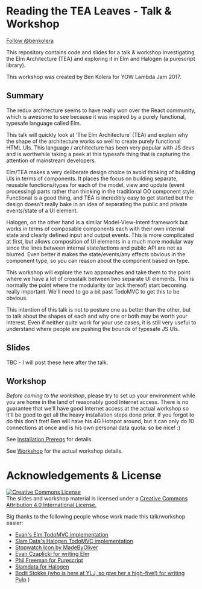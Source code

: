 # Reading the TEA Leaves - Talk & Workshop

<a href="https://twitter.com/benkolera" class="twitter-follow-button" data-show-count="false">Follow @benkolera</a><script async src="//platform.twitter.com/widgets.js" charset="utf-8"></script>

This repository contains code and slides for a talk & workshop 
investigating the Elm Architecture (TEA) and exploring it in
Elm and Halogen (a purescript library).

This workshop was created by Ben Kolera for YOW Lambda Jam 2017.

## Summary

The redux architecture seems to have really won over the React community, which
is awesome to see because it was inspired by a purely functional, typesafe
language called Elm.

This talk will quickly look at ‘The Elm Architecture’ (TEA) and explain why the
shape of the architecture works so well to create purely functional HTML UIs.
This language / architecture has been very popular with JS devs and is
worthwhile taking a peek at this typesafe thing that is capturing the attention
of mainstream developers. 

Elm/TEA makes a very deliberate design choice to avoid thinking of building UIs
in terms of components. It places the focus on building separate, reusable
functions/types for each of the model, view and update (event processing) parts
rather than thinking in the traditional OO component style. Functional is a 
good thing, and TEA is incredibly easy to get started but the design doesn't
really bake in an idea of separating the public and private events/state of
a UI element. 

Halogen, on the other hand is a similar Model-View-Intent framework
but works in terms of composable components each with their own internal state
and clearly defined input and output events. This is more complicated at first,
but allows composition of UI elements in a much more modular way since the 
lines between internal state/actions and public API are not as blurred. Even better
it makes the state/events/any effects obvious in the component type, so you can
reason about the component based on type.

This workshop will explore the two approaches and take them to the point where
we have a lot of crosstalk between two separate UI elements. This is normally
the point where the modularity (or lack thereof) start becoming really
important. We'll need to go a bit past TodoMVC to get this to be obvious.

This intention of this talk is not to posture one as better than the other, but
to talk about the shapes of each and why one or both may be worth your interest.
Even if neither quite work for your use cases, it is still very useful to
understand where people are pushing the bounds of typesafe JS UIs.

## Slides

TBC - I will post these here after the talk.

## Workshop 

_*Before coming to the workshop*_, please try to set up your environment while 
you are home in the land of reasonably good Internet access. There is no guarantee
that we'll have good Internet access at the actual workshop so it'll be good to
get all the heavy installation steps done prior. If you forgot to do this don't 
fret! Ben will have his 4G Hotspot around, but it can only do 10 connections at 
once and is his own personal data quota: so be nice! :)

See [Installation Prereqs](./workshop/installation.md) for details.

See [Workshop](./workshop/readme.md) for the actual workshop details.

# Acknowledgements & License

<a rel="license" href="http://creativecommons.org/licenses/by/4.0/"><img alt="Creative Commons License" style="border-width:0" src="https://i.creativecommons.org/l/by/4.0/88x31.png" /></a><br />
The slides and workshop material is licensed under a <a rel="license" href="http://creativecommons.org/licenses/by/4.0/">Creative Commons Attribution 4.0 International License. 
</a>

Big thanks to the following people whose work made this talk/workshop easier:
  - [Evan's Elm TodoMVC implementation](https://github.com/evancz/elm-todomvc)
  - [Slam Data's Halogen TodoMVC implementation](https://github.com/slamdata/purescript-halogen/tree/master/examples/todo)
  - [Stopwatch Icon by MadeByOliver](http://www.flaticon.com/free-icon/stopwatch_149318#term=timer&page=1&position=6)
  - [Evan Czaplicki for writing Elm](https://github.com/elm-lang)
  - [Phil Freeman for Purescript](https://github.com/purescript/purescript)
  - [Slamdata for Halogen](https://github.com/slamdata/purescript-halogen/)
  - [Bodil Stokke (who is here at YLJ, so give her a high-five!) for writing Pulp](https://github.com/bodil/pulp)
)